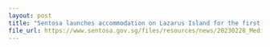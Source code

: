 ```yaml
---
layout: post
title: "Sentosa launches accommodation on Lazarus Island for the first time with low-carbon “tiny houses”"
file_url: https://www.sentosa.gov.sg/files/resources/news/20230228_Media_Release_Sentosa_launches_accommodation_on_Lazarus_Island_for_the_first_time.pdf
---
```

